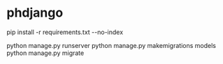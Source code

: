 # phdjango
pip install -r requirements.txt --no-index

python manage.py runserver
python manage.py makemigrations models
python manage.py migrate